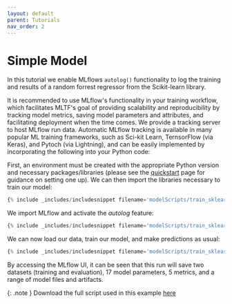 ```yaml
---
layout: default
parent: Tutorials
nav_order: 2
---
```

Simple Model
============
In this tutorial we enable MLflows `autolog()` functionality to log the training and results of a random forrest regressor from the Scikit-learn library.

It is recommended to use MLflow's functionality in your training workflow, which facilitates MLTF's goal of providing scalability and reproducibility by tracking model metrics, saving model parameters and attributes, and facilitating deployment when the time comes. We provide a tracking server to host MLflow run data. Automatic MLflow tracking is available in many popular ML training frameworks, such as Sci-kit Learn, TernsorFlow (via Keras), and Pytoch (via Lightning), and can be easily implemented by incorporating the following into your Python code:

First, an environment must be created with the appropriate Python version and necessary packages/libraries (please see the [quickstart](../quickstart.html) page for guidance on setting one up). 
We can then import the libraries necessary to train our model:
```python
{% include _includes/includesnippet filename='modelScripts/train_sklearn.py' starttext='from sklearn.model_selection' endtext='import RandomForestRegressor' %}
```

We import MLflow and activate the _autolog_ feature:
```python
{% include _includes/includesnippet filename='modelScripts/train_sklearn.py' starttext='import mlflow' endtext='mlflow.autolog()' %}
```

We can now load our data, train our model, and make predictions as usual:
```python
{% include _includes/includesnippet filename='modelScripts/train_sklearn.py' starttext='# Load dataset' endtext='predictions = rf.predict(X_test)' %}
```

By accessing the MLflow UI, it can be seen that this run will save two datasets (training and evaluation), 17 model parameters, 5 metrics, and a range of model files and artifacts. 

{: .note }
Download the full script used in this example [here](https://github.com/accre/mltf/blob/main/docs/modelScripts/train_sklearn.py)

